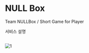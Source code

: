 # NULL Box

Team NULLBox / Short Game for Player


서비스 설명
<br/><br/>

![1](https://user-images.githubusercontent.com/24237454/45705336-49b66e00-bbb4-11e8-960e-3ac303cfa6a0.PNG)

<br/><br/>

